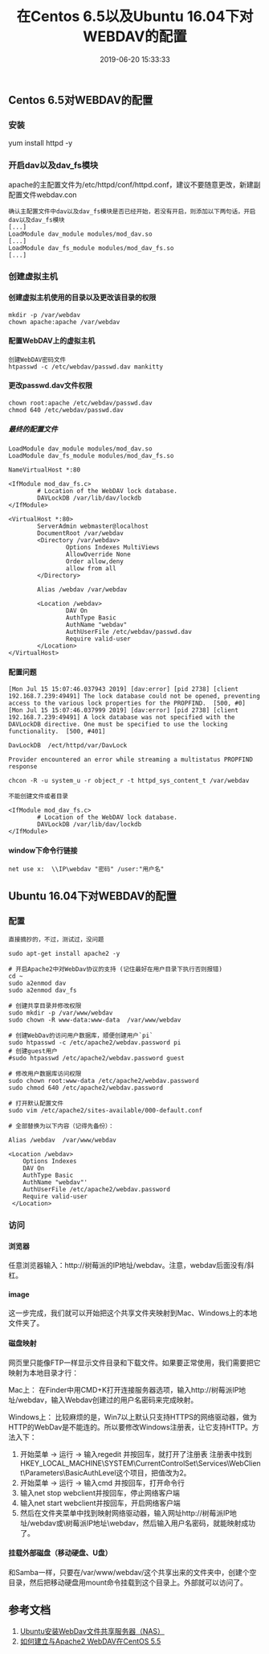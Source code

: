 ﻿---
title: 在Centos 6.5以及Ubuntu 16.04下对WEBDAV的配置
date: 2019-06-20 15:33:33
tags:
categories: webdav
---

## Centos 6.5对WEBDAV的配置
### 安装
yum install httpd -y
### 开启dav以及dav_fs模块
apache的主配置文件为/etc/httpd/conf/httpd.conf，建议不要随意更改，新建副配置文件webdav.con

```
确认主配置文件中dav以及dav_fs模块是否已经开始，若没有开启，则添加以下两句话，开启dav以及dav_fs模块
[...]
LoadModule dav_module modules/mod_dav.so
[...]
LoadModule dav_fs_module modules/mod_dav_fs.so
[...]
```
### 创建虚拟主机
#### 创建虚拟主机使用的目录以及更改该目录的权限
```
mkdir -p /var/webdav
chown apache:apache /var/webdav
```
#### 配置WebDAV上的虚拟主机
```
创建WebDAV密码文件
htpasswd -c /etc/webdav/passwd.dav mankitty
```
#### 更改passwd.dav文件权限
```
chown root:apache /etc/webdav/passwd.dav 
chmod 640 /etc/webdav/passwd.dav
```
##### 最终的配置文件
```
LoadModule dav_module modules/mod_dav.so
LoadModule dav_fs_module modules/mod_dav_fs.so

NameVirtualHost *:80

<IfModule mod_dav_fs.c>
        # Location of the WebDAV lock database.
        DAVLockDB /var/lib/dav/lockdb
</IfModule>

<VirtualHost *:80>
        ServerAdmin webmaster@localhost
        DocumentRoot /var/webdav
        <Directory /var/webdav>
                Options Indexes MultiViews
                AllowOverride None
                Order allow,deny
                allow from all
        </Directory>

        Alias /webdav /var/webdav

        <Location /webdav>
                DAV On
                AuthType Basic
                AuthName "webdav"
                AuthUserFile /etc/webdav/passwd.dav
                Require valid-user
        </Location>
</VirtualHost>
```
#### 配置问题
```
[Mon Jul 15 15:07:46.037943 2019] [dav:error] [pid 2738] [client 192.168.7.239:49491] The lock database could not be opened, preventing access to the various lock properties for the PROPFIND.  [500, #0]
[Mon Jul 15 15:07:46.037999 2019] [dav:error] [pid 2738] [client 192.168.7.239:49491] A lock database was not specified with the DAVLockDB directive. One must be specified to use the locking functionality.  [500, #401]

DavLockDB  /ect/httpd/var/DavLock

Provider encountered an error while streaming a multistatus PROPFIND response

chcon -R -u system_u -r object_r -t httpd_sys_content_t /var/webdav

不能创建文件或者目录

<IfModule mod_dav_fs.c>
        # Location of the WebDAV lock database.
        DAVLockDB /var/lib/dav/lockdb
</IfModule>

```

#### window下命令行链接
```
net use x:  \\IP\webdav "密码" /user:"用户名"
```

## Ubuntu 16.04下对WEBDAV的配置
### 配置
```
直接摘抄的，不过，测试过，没问题

sudo apt-get install apache2 -y

# 开启Apache2中对WebDav协议的支持 (记住最好在用户目录下执行否则报错)
cd ~
sudo a2enmod dav
sudo a2enmod dav_fs
 
# 创建共享目录并修改权限
sudo mkdir -p /var/www/webdav
sudo chown -R www-data:www-data  /var/www/webdav
 
# 创建WebDav的访问用户数据库，顺便创建用户`pi`
sudo htpasswd -c /etc/apache2/webdav.password pi
# 创建guest用户
#sudo htpasswd /etc/apache2/webdav.password guest
 
# 修改用户数据库访问权限
sudo chown root:www-data /etc/apache2/webdav.password
sudo chmod 640 /etc/apache2/webdav.password
 
# 打开默认配置文件
sudo vim /etc/apache2/sites-available/000-default.conf
 
# 全部替换为以下内容（记得先备份）：
 
Alias /webdav  /var/www/webdav
 
<Location /webdav>
    Options Indexes
    DAV On
    AuthType Basic
    AuthName "webdav"'
    AuthUserFile /etc/apache2/webdav.password
    Require valid-user
 </Location>
```
### 访问
#### 浏览器
任意浏览器输入：http://树莓派的IP地址/webdav。注意，webdav后面没有/斜杠。
#### image
这一步完成，我们就可以开始把这个共享文件夹映射到Mac、Windows上的本地文件夹了。

#### 磁盘映射
网页里只能像FTP一样显示文件目录和下载文件。如果要正常使用，我们需要把它映射为本地目录才行：

Mac上：
在Finder中用CMD+K打开连接服务器选项，输入http://树莓派IP地址/webdav，输入Webdav创建过的用户名密码来完成映射。

Windows上：
比较麻烦的是，Win7以上默认只支持HTTPS的网络驱动器，做为HTTP的WebDav是不能连的。所以要修改Windows注册表，让它支持HTTP。方法入下：
1. 开始菜单 -> 运行 -> 输入regedit 并按回车，就打开了注册表
注册表中找到HKEY_LOCAL_MACHINE\SYSTEM\CurrentControlSet\Services\WebClient\Parameters\BasicAuthLevel这个项目，把值改为2。
2. 开始菜单 -> 运行 -> 输入cmd 并按回车，打开命令行
3. 输入net stop webclient并按回车，停止网络客户端
4. 输入net start webclient并按回车，开启网络客户端
5. 然后在文件夹菜单中找到映射网络驱动器，输入网址http://树莓派IP地址/webdav或\\树莓派IP地址\webdav，然后输入用户名密码，就能映射成功了。

#### 挂载外部磁盘（移动硬盘、U盘）

和Samba一样，只要在/var/www/webdav/这个共享出来的文件夹中，创建个空目录，然后把移动硬盘用mount命令挂载到这个目录上。外部就可以访问了。

## 参考文档
1. [Ubuntu安装WebDav文件共享服务器（NAS）](https://blog.csdn.net/weixin_33836874/article/details/86943592)
2. [如何建立与Apache2 WebDAV在CentOS 5.5](https://zfm-06dk.iteye.com/blog/1989160)